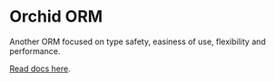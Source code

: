 # Orchid ORM

Another ORM focused on type safety, easiness of use, flexibility and performance.

[Read docs here](https://orchid-orm.netlify.app/guide/orm-setup-and-overview.html).

